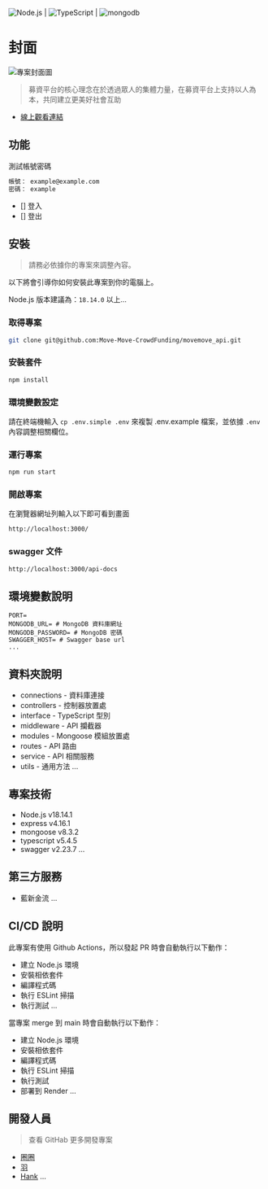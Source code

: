 ![Node.js](https://img.shields.io/badge/Node.js-43853D?style=for-the-badge&logo=node.js&logoColor=white) | ![TypeScript](https://img.shields.io/badge/TypeScript-007ACC?style=for-the-badge&logo=typescript&logoColor=white) | ![mongodb](https://img.shields.io/badge/MongoDB-4EA94B?style=for-the-badge&logo=mongodb&logoColor=white)


# 封面

![專案封面圖](https://fakeimg.pl/500/)

> 募資平台的核心理念在於透過眾人的集體力量，在募資平台上支持以人為本，共同建立更美好社會互助

- [線上觀看連結](https://google.com/)



## 功能

測試帳號密碼 

```bash
帳號： example@example.com
密碼： example
```

- [] 登入
- [] 登出


## 安裝

> 請務必依據你的專案來調整內容。

以下將會引導你如何安裝此專案到你的電腦上。

Node.js 版本建議為：`18.14.0` 以上...

### 取得專案

```bash
git clone git@github.com:Move-Move-CrowdFunding/movemove_api.git
```

### 安裝套件

```bash
npm install
```

### 環境變數設定

請在終端機輸入 `cp .env.simple .env` 來複製 .env.example 檔案，並依據 `.env` 內容調整相關欄位。

### 運行專案

```bash
npm run start
```

### 開啟專案

在瀏覽器網址列輸入以下即可看到畫面

```bash
http://localhost:3000/
```

### swagger 文件
```bash
http://localhost:3000/api-docs
```

## 環境變數說明

```env
PORT=
MONGODB_URL= # MongoDB 資料庫網址
MONGODB_PASSWORD= # MongoDB 密碼
SWAGGER_HOST= # Swagger base url
...
```

## 資料夾說明
- connections - 資料庫連接
- controllers - 控制器放置處
- interface - TypeScript 型別
- middleware - API 攔截器
- modules - Mongoose 模組放置處
- routes - API 路由
- service - API 相關服務
- utils - 通用方法
...

## 專案技術

- Node.js v18.14.1
- express v4.16.1
- mongoose v8.3.2
- typescript v5.4.5
- swagger v2.23.7
...

## 第三方服務

- 藍新金流
...

## CI/CD 說明

此專案有使用 Github Actions，所以發起 PR 時會自動執行以下動作：

- 建立 Node.js 環境
- 安裝相依套件
- 編譯程式碼
- 執行 ESLint 掃描
- 執行測試
...

當專案 merge 到 main 時會自動執行以下動作：

- 建立 Node.js 環境
- 安裝相依套件
- 編譯程式碼
- 執行 ESLint 掃描
- 執行測試
- 部署到 Render
...

## 開發人員

> 查看 GitHab 更多開發專案

- [圈圈](https://github.com/panduola666)
- [羽]()
- [Hank]()
...
